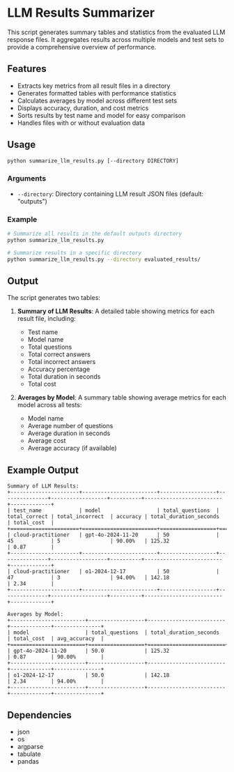# LLM Results Summarizer

This script generates summary tables and statistics from the evaluated LLM response files. It aggregates results across multiple models and test sets to provide a comprehensive overview of performance.

## Features

- Extracts key metrics from all result files in a directory
- Generates formatted tables with performance statistics
- Calculates averages by model across different test sets
- Displays accuracy, duration, and cost metrics
- Sorts results by test name and model for easy comparison
- Handles files with or without evaluation data

## Usage

```bash
python summarize_llm_results.py [--directory DIRECTORY]
```

### Arguments

- `--directory`: Directory containing LLM result JSON files (default: "outputs")

### Example

```bash
# Summarize all results in the default outputs directory
python summarize_llm_results.py

# Summarize results in a specific directory
python summarize_llm_results.py --directory evaluated_results/
```

## Output

The script generates two tables:

1. **Summary of LLM Results**: A detailed table showing metrics for each result file, including:
   - Test name
   - Model name
   - Total questions
   - Total correct answers
   - Total incorrect answers
   - Accuracy percentage
   - Total duration in seconds
   - Total cost

2. **Averages by Model**: A summary table showing average metrics for each model across all tests:
   - Model name
   - Average number of questions
   - Average duration in seconds
   - Average cost
   - Average accuracy (if available)

## Example Output

```
Summary of LLM Results:
+----------------------+------------------------+------------------+---------------+------------------+----------+-------------------------+-------------+
| test_name            | model                  | total_questions  | total_correct | total_incorrect  | accuracy | total_duration_seconds  | total_cost  |
+======================+========================+==================+===============+==================+==========+=========================+=============+
| cloud-practitioner   | gpt-4o-2024-11-20      | 50               | 45            | 5                | 90.00%   | 125.32                  | 0.87        |
+----------------------+------------------------+------------------+---------------+------------------+----------+-------------------------+-------------+
| cloud-practitioner   | o1-2024-12-17          | 50               | 47            | 3                | 94.00%   | 142.18                  | 2.34        |
+----------------------+------------------------+------------------+---------------+------------------+----------+-------------------------+-------------+

Averages by Model:
+------------------------+------------------+-------------------------+-------------+---------------+
| model                  | total_questions  | total_duration_seconds  | total_cost  | avg_accuracy  |
+========================+==================+=========================+=============+===============+
| gpt-4o-2024-11-20      | 50.0             | 125.32                  | 0.87        | 90.00%        |
+------------------------+------------------+-------------------------+-------------+---------------+
| o1-2024-12-17          | 50.0             | 142.18                  | 2.34        | 94.00%        |
+------------------------+------------------+-------------------------+-------------+---------------+
```

## Dependencies

- json
- os
- argparse
- tabulate
- pandas 